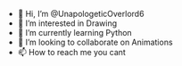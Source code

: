 - 👋 Hi, I’m @UnapologeticOverlord6
- 👀 I’m interested in Drawing
- 🌱 I’m currently learning Python
- 💞️ I’m looking to collaborate on Animations
- 📫 How to reach me you cant

<!---
UnapologeticOverlord6/UnapologeticOverlord6 is a ✨ special ✨ repository because its `README.md` (this file) appears on your GitHub profile.
You can click the Preview link to take a look at your changes.
--->
